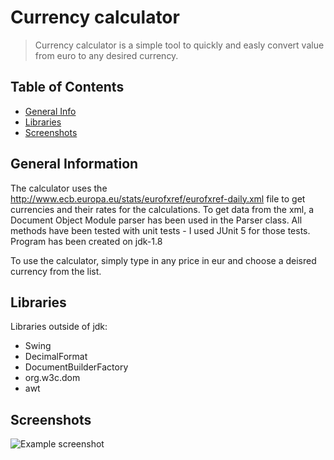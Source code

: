 # Currency calculator
> Currency calculator is a simple tool to quickly and easly convert value from euro to any desired currency. 


## Table of Contents
* [General Info](#general-information)
* [Libraries](#libraries)
* [Screenshots](#screenshots)


## General Information

The calculator uses the http://www.ecb.europa.eu/stats/eurofxref/eurofxref-daily.xml file to get currencies and their rates for the calculations.
To get data from the xml, a Document Object Module parser has been used in the Parser class.
All methods have been tested with unit tests - I used JUnit 5 for those tests.
Program has been created on jdk-1.8

To use the calculator, simply type in any price in eur and choose a deisred currency from the list. 



## Libraries
Libraries outside of jdk:
- Swing 
- DecimalFormat
- DocumentBuilderFactory
- org.w3c.dom 
- awt


## Screenshots
![Example screenshot](./img/screenshot.png)

